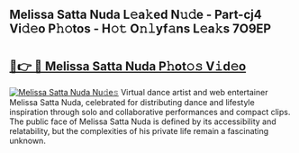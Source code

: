 ## Melissa Satta Nuda L𝚎a𝚔ed N𝚞𝚍e - Part-cj4 Vi𝚍𝚎o P𝚑𝚘tos - H𝚘𝚝 O𝚗𝚕yf𝚊ns L𝚎a𝚔s 7O9EP

# <h2><a href="http://kfdbv61.oniu.top/?m=Melissa+Satta+Nuda">🔗👉 🔴 Melissa Satta Nuda P𝚑ot𝚘𝚜 V𝚒d𝚎o</a></h2>

[![Melissa Satta Nuda Nu𝚍e𝚜](https://i.imgur.com/0qMVB7G.gif)](http://kfdbv61.oniu.top/?m=Melissa+Satta+Nuda)
Virtual dance artist and web entertainer Melissa Satta Nuda, celebrated for distributing dance and lifestyle inspiration through solo and collaborative performances and compact clips. The public face of Melissa Satta Nuda is defined by its accessibility and relatability, but the complexities of his private life remain a fascinating unknown.  

